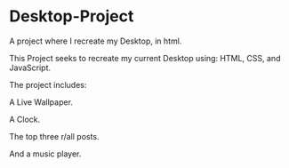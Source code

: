 # Desktop-Project
A project where I recreate my Desktop, in html.

This Project seeks to recreate my current Desktop using: HTML, CSS, and JavaScript.

The project includes:

A Live Wallpaper. 

A Clock.

The top three r/all posts.

And a music player.
